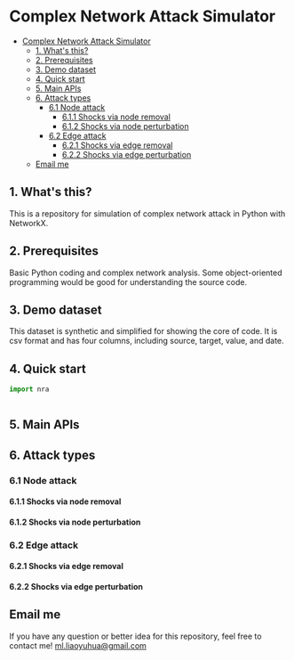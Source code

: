 # Complex Network Attack Simulator

- [Complex Network Attack Simulator](#complex-network-attack-simulator)
  - [1. What's this?](#1-whats-this)
  - [2. Prerequisites](#2-prerequisites)
  - [3. Demo dataset](#3-demo-dataset)
  - [4. Quick start](#4-quick-start)
  - [5. Main APIs](#5-main-apis)
  - [6. Attack types](#6-attack-types)
    - [6.1 Node attack](#61-node-attack)
      - [6.1.1 Shocks via node removal](#611-shocks-via-node-removal)
      - [6.1.2 Shocks via node perturbation](#612-shocks-via-node-perturbation)
    - [6.2 Edge attack](#62-edge-attack)
      - [6.2.1 Shocks via edge removal](#621-shocks-via-edge-removal)
      - [6.2.2 Shocks via edge perturbation](#622-shocks-via-edge-perturbation)
  - [Email me](#email-me)

## 1. What's this?

This is a repository for simulation of complex network attack in Python with NetworkX.

## 2. Prerequisites

Basic Python coding and complex network analysis. Some object-oriented programming would be good for understanding the source code.

## 3. Demo dataset

This dataset is synthetic and simplified for showing the core of code. It is csv format and has four columns, including source, target, value, and date.

## 4. Quick start
```python
import nra



```

## 5. Main APIs


## 6. Attack types

### 6.1 Node attack

#### 6.1.1 Shocks via node removal

#### 6.1.2 Shocks via node perturbation

### 6.2 Edge attack

#### 6.2.1 Shocks via edge removal

#### 6.2.2 Shocks via edge perturbation

## Email me
If you have any question or better idea for this repository, feel free to contact me!
<ml.liaoyuhua@gmail.com>
